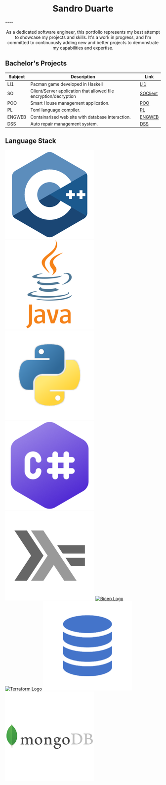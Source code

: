 <h1 align="center">Sandro Duarte</h1>
----

<p align="center">As a dedicated software engineer, this portfolio represents my best attempt to showcase my projects and skills. It's a work in progress, and I'm committed to continuously adding new and better projects to demonstrate my capabilities and expertise.</p>

## Bachelor's Projects

| Subject | Description | Link |
|---------|-------------|------|
| LI1 | Pacman game developed in Haskell | [LI1](https://github.com/umli12021/grupo14) |
| SO  | Client/Server application that allowed file encryption/decryption | [SOClient](https://github.com/Duasandr/TP_SO_2122_sdstored) |
| POO | Smart House management application. | [POO](https://github.com/Duasandr/TP_POO_2122) |
| PL  | Toml language compiler. | [PL](https://github.com/Duasandr/PL2023TP) |
| ENGWEB | Containarised web site with database interaction.  | [ENGWEB](https://github.com/Duasandr/ENGWEB2023-Projeto) |
| DSS | Auto repair management system.  | [DSS](https://github.com/Duasandr/dss_tp_23_24) |

## Language Stack

[![C/C++ Logo](https://raw.githubusercontent.com/github/explore/main/topics/cpp/cpp.png)](https://en.wikipedia.org/wiki/C%2B%2B)
[![Java Logo](https://raw.githubusercontent.com/github/explore/main/topics/java/java.png)](https://en.wikipedia.org/wiki/Java_(programming_language))
[![Python Logo](https://raw.githubusercontent.com/github/explore/main/topics/python/python.png)](https://en.wikipedia.org/wiki/Python_(programming_language))
[![C# Logo](https://raw.githubusercontent.com/github/explore/main/topics/csharp/csharp.png)](https://en.wikipedia.org/wiki/C_Sharp_(programming_language))
[![Haskell Logo](https://raw.githubusercontent.com/github/explore/main/topics/haskell/haskell.png)](https://en.wikipedia.org/wiki/Haskell_(programming_language))
[![Bicep Logo](https://raw.githubusercontent.com/Azure/bicep/main/docs/logo.png)](https://github.com/Azure/bicep)
[![Terraform Logo](https://raw.githubusercontent.com/hashicorp/terraform-website/master/content/source/assets/images/logo-hashicorp.svg)](https://www.terraform.io/)
![SQL Logo](https://raw.githubusercontent.com/github/explore/main/topics/sql/sql.png)
![MongoDB Logo](https://raw.githubusercontent.com/github/explore/main/topics/mongodb/mongodb.png)

